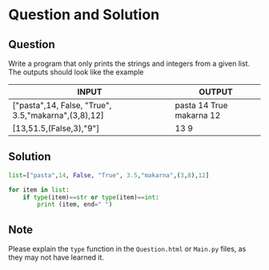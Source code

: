 # Question and Solution

## Question

Write a program that only prints the strings and integers from a given list. The outputs should look like the example

| INPUT                                               | OUTPUT                   |
| --------------------------------------------------- | ------------------------ |
| ["pasta",14, False, "True", 3.5,"makarna",(3,8),12] | pasta 14 True makarna 12 |
| [13,51.5,(False,3),"9"]                             | 13 9                     |

## Solution

```python
list=["pasta",14, False, "True", 3.5,"makarna",(3,8),12]

for item in list:
    if type(item)==str or type(item)==int:
        print (item, end=" ")
```

## Note

Please explain the `type` function in the `Question.html` or `Main.py` files, as they may not have learned it.
